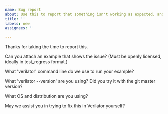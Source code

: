 ```yaml
---
name: Bug report
about: Use this to report that something isn't working as expected, and it isn't "Unsupported." (Note our contributor agreement at https://github.com/verilator/verilator/blob/master/docs/CONTRIBUTING.rst)
title: ''
labels: new
assignees: ''

---
```


Thanks for taking the time to report this.

Can you attach an example that shows the issue?  (Must be openly licensed, ideally in test_regress format.)

What 'verilator' command line do we use to run your example?

What 'verilator --version' are you using?  Did you try it with the git master version?

What OS and distribution are you using?

May we assist you in trying to fix this in Verilator yourself?
